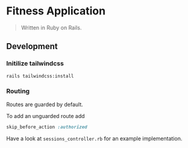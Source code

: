 # Fitness Application

> Written in Ruby on Rails.

## Development

### Initilize tailwindcss

```sh
rails tailwindcss:install
```

### Routing

Routes are guarded by default.

To add an unguarded route add
```rb 
skip_before_action :authorized
```

Have a look at `sessions_controller.rb` for an example implementation.